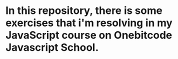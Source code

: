 # In this repository, there is some exercises that i'm resolving in my JavaScript course on Onebitcode Javascript School.
